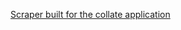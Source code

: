 <a href="https://github.com/christopher-k-c/collate"> Scraper built for the collate application </a>